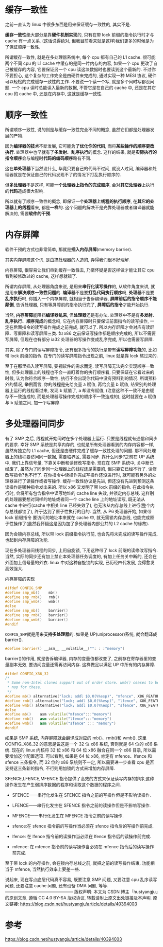 # 缓存一致性

之前一直认为 linux 中很多东西是用来保证缓存一致性的, 其实不是. 

**缓存一致性**绝大部分是靠**硬件机制实现**的, 只有在带 lock 前缀的指令执行时才与 cache 有一点关系. (这话说得绝对, 但我目前看来就是这样)我们更多的时候是为了保证顺序一致性. 

所谓缓存一致性, 就是在多处理器系统中, 每个 cpu 都有自己的 L1 cache. 很可能两个不同 cpu 的 L1 cache 中缓存的是同一片内存的内容, 如果一个 cpu 更改了自己被缓存的内容, 它要保证另一个 cpu 读这块数据时也要读到这个最新的. 不过你不要担心, 这个复杂的工作完全是由硬件来完成的, 通过实现一种 MESI 协议, 硬件可以轻松的完成缓存一致性的工作. 不要说一个读一个写, 就是多个同时写都没问题. 一个 cpu 读时总能读入最新的数据, 不管它是在自己的 cache 中, 还是在其它 cpu 的 cache 中, 还是在内存中, 这就是缓存一致性. 


# 顺序一致性


所谓顺序一致性, 说的则是与缓存一致性完全不同的概念, 虽然它们都是处理器发展的产物. 

因为**编译器的技术**不断发展, 它可能**为了优化你的代码**, 而将**某些操作的顺序更改执行**. 处理器中也早就有了**多发射**、**乱序执行**的概念. 这样的结果, 就是**实际执行的指令顺序**会与编程时**代码的编码顺序**略有不同. 

这在**单处理器**下当然没什么, 毕竟只要自己的代码不过问, 就没人过问, 编译器和处理器就是在保证自己的代码发现不了的情况下打乱执行顺序的. 

但**多处理器**不是这样, 可能**一个处理器上指令的完成顺序**, 会对**其它处理器**上执行的**代码**造成很大影响. 

所以就有了顺序一致性的概念, 即保证**一个处理器上线程的执行顺序**, 在**其它的处理器上的线程**看来, 都是**一样**的. 这个问题的解决不是光靠处理器或者编译器就能解决的, 需要**软件的干预**. 


# 内存屏障


软件干预的方式也非常简单, 那就是**插入内存屏障**(memory barrier). 

其实内存屏障这个词, 是由搞处理器的人造的, 弄得我们很不好理解. 

内存屏障, 很容易让我们串到缓存一致性去, 乃至怀疑是否这样做才能让其它 cpu 看到被修改过的 cache, 这样想就错了. 

所谓内存屏障, 从处理器角度来说, 是用来**串行化读写操作**的, 从软件角度来讲, 就是用来**解决顺序一致性问题**的. **编译器**不是要**打乱代码执行顺序**吗, **处理器**不是要**乱序执行**吗, 你插入一个内存屏障, 就相当于告诉编译器, **屏障前后的指令顺序不能颠倒**, 告诉处理器, 只有等屏障前的指令执行完了, **屏障后的指令**才能开始执行. 

当然, **内存屏障**能阻挡**编译器乱来**, 但**处理器**还是有办法. 处理器中不是有**多发射**、**乱序执行**、**顺序完成**的概念吗, 它在内存屏障时只要保证前面指令的读写操作, 一定在后面指令的读写操作完成之前完成, 就可以了. 所以内存屏障才会对应有读屏障、写屏障和读写屏障三类. 如 x86 之前保证写操作都是顺序完成的, 所以不需要写屏障, 但现在也有部分 ia32 处理器的写操作变成乱序完成, 所以也需要写屏障. 

其实, 除了专门的读写屏障指令, 还有很多指令的执行是带有**读写屏障功能**的, 比如带 lock 前缀的指令. 在专门的读写屏障指令出现之前, linux 就是靠 lock 熬过来的. 

至于在那里插入读写屏障, 要视软件的需求而定. 读写屏障无法完全实现顺序一致性, 但多处理器上的线程也不会一直盯着你的执行顺序看, 只要保证在它看过来的时候, 认为你符合顺序一致性, 执行不会出现你代码中没有预料到的情况. 所谓预料外的情况, 举例而言, 你的线程是先给变量 a 赋值, 再给变量 b 赋值, 结果别的处理器上运行的线程看过来, 发现 b 赋值了, a 却没有赋值, (注意这种不一致不是由缓存不一致造成的, 而是处理器写操作完成的顺序不一致造成的), 这时就要在 a 赋值与 b 赋值之间, 加一个写屏障. 


# 多处理器间同步


有了 SMP 之后, 线程就开始同时在多个处理器上运行. 只要是线程就有通信和同步的要求. 幸好 SMP 系统是共享内存的, 也就是所有处理器看到的内存内容都一样, 虽然有独立的 L1 cache, 但还是由硬件完成了缓存一致性处理的问题. 那不同处理器上的线程要访问同一数据, 需要临界区, 需要同步. 靠什么同步?之前在 UP 系统中, 我们上靠信号量, 下靠关中断和读修改写指令. 现在在 SMP 系统中, 关中断已经废了, 虽然为了同步同一处理器上的线程还是需要的, 但只靠它已经不行了. 读修改写指令?也不行了. 在你指令中读操作完成写操作还没进行时, 就可能有另外的处理器进行了读操作或者写操作. 缓存一致性协议是先进, 但还没有先进到预测这条读操作是哪种指令发出来的. 所以 x86 又发明了带 lock 前缀的指令. 在此指令执行时, 会将所有包含指令中读写地址的 cache line 失效, 并锁定内存总线. 这样别的处理器要想对同样的地址或者同一个 cache line 上的地址读写, 既无法从 cache 中进行(cache 中相关 line 已经失效了), 也无法从内存总线上进行(整个内存总线都锁了), 终于达到了原子性执行的目的. 当然, 从 P6 处理器开始, 如果带 lock 前缀指令 要访问的地址本来就在 cache 中, 就无需锁内存总线, 也能完成原子性操作了(虽然我怀疑这是因为加了多处理器内部公共的 L2 cache 的缘故). 


因为会锁内存总线, 所以带 lock 前缀指令执行前, 也会先将未完成的读写操作完成, 也起到内存屏障的功能. 

现在多处理器间线程的同步, 上用自旋锁, 下用这种带了 lock 前缀的读修改写指令. 当然, 实际的同步还有加上禁止本处理器任务调度的, 有加上任务关中断的, 还会在外面加上信号量的外衣. linux 中对这种自旋锁的实现, 已历经四代发展, 变得愈发高效强大. 

内存屏障的实现

```cpp
#ifdef CONFIG_SMP   
#define smp_mb()    mb()   
#define smp_rmb()   rmb()   
#define smp_wmb()   wmb()   
#else   
#define smp_mb()    barrier()   
#define smp_rmb()   barrier()   
#define smp_wmb()   barrier()   
#endif
```

`CONFIG_SMP`就是用来**支持多处理器**的. 如果是 UP(uniprocessor)系统, 就会翻译成 barrier(). 

```cpp
#define barrier() __asm__ __volatile__("": : :"memory")  
```

barrier()的作用, 就是告诉编译器, 内存的变量值都改变了, 之前存在寄存器里的变量副本无效, 要访问变量还需再访问内存. 这样做足以满足 UP 中所有的内存屏障. 

```cpp
#ifdef CONFIG_X86_32   
/* 
 * Some non-Intel clones support out of order store. wmb() ceases to be a 
 * nop for these. 
 */  
#define mb() alternative("lock; addl $0,0(%%esp)", "mfence", X86_FEATURE_XMM2)   
#define rmb() alternative("lock; addl $0,0(%%esp)", "lfence", X86_FEATURE_XMM2)   
#define wmb() alternative("lock; addl $0,0(%%esp)", "sfence", X86_FEATURE_XMM)   
#else   
#define mb()    asm volatile("mfence":::"memory")   
#define rmb()   asm volatile("lfence":::"memory")   
#define wmb()   asm volatile("sfence" ::: "memory")   
#endif
```

如果是 SMP 系统, 内存屏障就会翻译成对应的 mb()、rmb()和 wmb(). 这里 CONFIG_X86_32 的意思是说这是一个 32 位 x86 系统, 否则就是 64 位的 x86 系统. 现在的 linux 内核将 32 位 x86 和 64 位 x86 融合在同一个 x86 目录, 所以需要增加这个配置选项. 
可以看到, 如果是 64 位 x86, 肯定有 mfence、lfence 和 sfence 三条指令, 而 32 位的 x86 系统则不一定, 所以需要进一步查看 cpu 是否支持这三条新的指令, 不行则用加锁的方式来增加内存屏障. 


SFENCE,LFENCE,MFENCE 指令提供了高效的方式来保证读写内存的排序,这种操作发生在产生弱排序数据的程序和读取这个数据的程序之间.  

- SFENCE——串行化发生在 SFENCE 指令之前的写操作但是不影响读操作.  
- LFENCE——串行化发生在 SFENCE 指令之前的读操作但是不影响写操作.  
- MFENCE——串行化发生在 MFENCE 指令之前的读写操作.  

- sfence:在 sfence 指令前的写操作当必须在 sfence 指令后的写操作前完成.  
- lfence: 在 lfence 指令前的读操作当必须在 lfence 指令后的读操作前完成.  
- mfence: 在 mfence 指令前的读写操作当必须在 mfence 指令后的读写操作前完成.  




至于带 lock 的内存操作, 会在锁内存总线之前, 就把之前的读写操作结束, 功能相当于 mfence, 当然执行效率上要差一些. 


说起来, 现在写点底层代码真不容易, 既要注意 SMP 问题, 又要注意 cpu 乱序读写问题, 还要注意 cache 问题, 还有设备 DMA 问题, 等等. 
————————————————
版权声明: 本文为 CSDN 博主「hustyangju」的原创文章, 遵循 CC 4.0 BY-SA 版权协议, 转载请附上原文出处链接及本声明. 
原文链接: https://blog.csdn.net/hustyangju/article/details/40394003

# 参考

https://blog.csdn.net/hustyangju/article/details/40394003